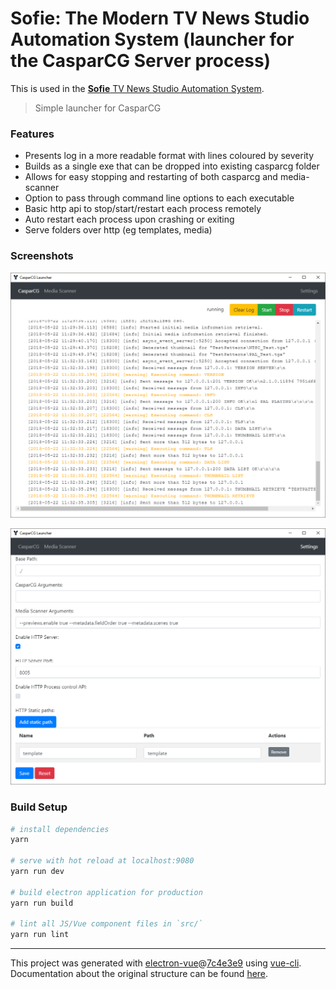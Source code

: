# Sofie: The Modern TV News Studio Automation System (launcher for the CasparCG Server process)

This is used in the [**Sofie** TV News Studio Automation System](https://github.com/nrkno/Sofie-TV-automation/).

> Simple launcher for CasparCG

### Features
 * Presents log in a more readable format with lines coloured by severity
 * Builds as a single exe that can be dropped into existing casparcg folder
 * Allows for easy stopping and restarting of both casparcg and media-scanner
 * Option to pass through command line options to each executable
 * Basic http api to stop/start/restart each process remotely
 * Auto restart each process upon crashing or exiting
 * Serve folders over http (eg templates, media)

### Screenshots

![](doc/screenshot.png)

![](doc/settings.png)

### Build Setup

``` bash
# install dependencies
yarn

# serve with hot reload at localhost:9080
yarn run dev

# build electron application for production
yarn run build

# lint all JS/Vue component files in `src/`
yarn run lint

```

---

This project was generated with [electron-vue](https://github.com/SimulatedGREG/electron-vue)@[7c4e3e9](https://github.com/SimulatedGREG/electron-vue/tree/7c4e3e90a772bd4c27d2dd4790f61f09bae0fcef) using [vue-cli](https://github.com/vuejs/vue-cli). Documentation about the original structure can be found [here](https://simulatedgreg.gitbooks.io/electron-vue/content/index.html).
